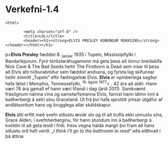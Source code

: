 # Verkefni-1.4
<!DOCTYPE html>
    <html>
        
            <meta charset="utf-8" /> 
            <title>LOL</title>
            <header><h1><strong>ELVIS PRESLEY KONUNGUR ROKKSINS</strong></header></html></h1>
                          
p><strong>Elvis Presley</strong> fæddist 8.
<sub>janúar</sub> 1935 í Tupelo, Mississipifylki í Bandaríkjunum. Fyrir
tónlistaráhugamenn má geta þess að önnur breiðskífa Nick Cave & The Bad Seeds heitir
The Firstborn is Dead sem vísar til þess að Elvis átti tvíburabróður sem fæddist andvana,
og fyrsta lag skífunnar heitir einmitt „Tupelo“ eftir fæðingarbæ Elvis.
<strong>Elvis</strong> er opinberlega sagður hafa látist í Memphis, Tennessefylki,
 <sup>16. ágúst 1977</sup><
, 42 ára að
aldri. Hann væri 76 ára gamall ef hann væri lifandi í dag (árið 2011). Samkvæmt
frásögnum náinna vina og samstarfsmanna Elvis, fannst hann látinn inni á baðherbergi á
setri sínu Graceland. Út frá því hafa sprottið ýmsar útgáfur af andlátsorðum hans og
örugglega allar skáldskapur.
</p>
<strong>Elvis</strong> átti erfitt með svefn síðustu æviár sín og til að trufla ekki unnustu sína,
Grace Alden, í svefnherberginu, fór hann stundum inn á baðherbergi á kvöldin til að geta lesið í
friði. Þess vegna halda margir því fram að hans síðustu orð hafi verið: „<em>I think I’ll go to
the bathroom to read</em>“ eða eitthvað í þá áttina</p>
</style>
                </head>
                  </body>
            </css>
      
